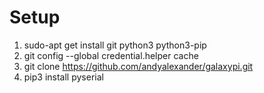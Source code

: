 # Setup

1. sudo-apt get install git python3 python3-pip
2. git config --global credential.helper cache
3. git clone https://github.com/andyalexander/galaxypi.git
4. pip3 install pyserial